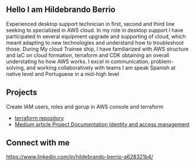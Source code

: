 ## Hello I am Hildebrando Berrio 

Experienced desktop support technician in first, second and third line seeking to specialized in AWS cloud. 
In my role in desktop support I have participated In several equipment upgrade and supporting of cloud, which meant adapting to new technologies and understand how to troubleshoot those.
During My cloud Trainee ship, I have familiarized with AWS structure and IaC on cloud formation, terraform and CDK obtaining an overall understating ho how AWS works.  I excel in communication, problem-solving, and working collaboratively with teams I am speak Spanish at native level and Portuguese in a mid-high level

## Projects
Create IAM users, roles and gorup in AWS console and terraform
- [terraform repository](https://github.com/Hildebrandob/IAM-project)
- [Medium article Project Documentation Identity and access management](https://medium.com/@brandi_lon/project-documentation-identity-and-access-management-1c758f92318b)


## Connect with me
https://www.linkedin.com/in/hildebrando-berrio-a628321b4/

<!--
**Hildebrandob/hildebrandob** is a ✨ _special_ ✨ repository because its `README.md` (this file) appears on your GitHub profile.

Here are some ideas to get you started:

- 🔭 I’m currently working on ...
- 🌱 I’m currently learning ...
- 👯 I’m looking to collaborate on ...
- 🤔 I’m looking for help with ...
- 💬 Ask me about ...
- 📫 How to reach me: ...
- 😄 Pronouns: ...
- ⚡ Fun fact: ...
-->
